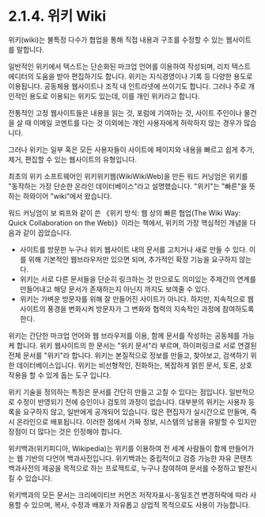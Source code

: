 # 2.1.4. 위키 Wiki

위키(wiki)는 불특정 다수가 협업을 통해 직접 내용과 구조를 수정할 수 있는 웹사이트를 말합니다.

일반적인 위키에서 텍스트는 단순화된 마크업 언어를 이용하여 작성되며, 리치 텍스트 에디터의 도움을 받아 편집하기도 합니다. 위키는 지식경영이나 기록 등 다양한 용도로 이용됩니다. 공동체용 웹사이트나 조직 내 인트라넷에 쓰이기도 합니다. 그러나 주로 개인적인 용도로 이용되는 위키도 있는데, 이를 개인 위키라고 합니다.

전통적인 고정 웹사이트들은 내용을 읽는 것, 포럼에 기여하는 것, 사이트 주인이나 물건을 살 때 이메일 코멘트를 다는 것 이외에는 개인 사용자에게 허락하지 않는 경우가 많습니다.

그러나 위키는 일부 혹은 모든 사용자들이 사이트에 페이지와 내용을 빠르고 쉽게 추가, 제거, 편집할 수 있는 웹사이트의 유형입니다.

최초의 위키 소프트웨어인 위키위키웹(WikiWikiWeb)을 만든 워드 커닝엄은 위키를 "동작하는 가장 단순한 온라인 데이터베이스"라고 설명했습니다. "위키"는 "빠른"을 뜻하는 하와이어 "wiki"에서 왔습니다.

워드 커닝엄이 보 뢰프와 같이 쓴 《위키 방식: 웹 상의 빠른 협업(The Wiki Way: Quick Collaboration on the Web)》이라는 책에서, 위키의 가장 핵심적인 개념을 다음과 같이 꼽았습니다.

* 사이트를 방문한 누구나 위키 웹사이트 내의 문서를 고치거나 새로 만들 수 있다. 이를 위해 기본적인 웹브라우저만 있으면 되며, 추가적인 확장 기능을 요구하지 않는다.
* 위키는 서로 다른 문서들을 단순히 링크하는 것 만으로도 의미있는 주제간의 연계를 만들어내고 해당 문서가 존재하는지 아닌지 까지도 보여줄 수 있다.
* 위키는 가벼운 방문자를 위해 잘 만들어진 사이트가 아니다. 하지만, 지속적으로 웹사이트의 풍경을 변화시켜 방문자가 그 변화와 협력의 지속적인 과정에 참여하도록 한다.

위키는 간단한 마크업 언어와 웹 브라우저를 이용, 함께 문서를 작성하는 공동체를 가능케 합니다. 위키 웹사이트의 한 문서는 "위키 문서"라 부르며, 하이퍼링크로 서로 연결된 전체 문서를 "위키"라 합니다. 위키는 본질적으로 정보를 만들고, 찾아보고, 검색하기 위한 데이터베이스입니다. 위키는 비선형적인, 진화하는, 복잡하게 얽힌 문서, 토론, 상호 작용을 할 수 있게 돕는 도구 입니다.

위키 기술을 정의하는 특징은 문서를 간단히 만들고 고칠 수 있다는 점입니다. 일반적으로 수정이 반영되기 전에 승인이나 검토의 과정이 없습니다. 대부분의 위키는 사용자 등록을 요구하지 않고, 일반에게 공개되어 있습니다. 많은 편집자가 실시간으로 만들며, 즉시 온라인으로 배포됩니다. 이러한 점에서 가짜 정보, 시스템의 남용을 유발할 수 있지만 장점이 더 많다는 것은 인정해야 합니다.

위키백과(위키피디아, Wikipedia)는 위키를 이용하여 전 세계 사람들이 함께 만들어가는 웹 기반의 다언어 백과사전입니다. 위키백과는 중립적이고 검증 가능한 자유 콘텐츠 백과사전의 제공을 목적으로 하는 프로젝트로, 누구나 참여하여 문서를 수정하고 발전시킬 수 있습니다.

위키백과의 모든 문서는 크리에이티브 커먼즈 저작자표시-동일조건 변경허락에 따라 사용할 수 있으며, 복사, 수정과 배포가 자유롭고 상업적 목적으로도 사용이 가능합니다.
